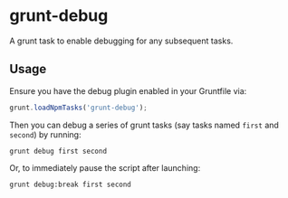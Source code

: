 grunt-debug
===========

A grunt task to enable debugging for any subsequent tasks.

Usage
-----

Ensure you have the debug plugin enabled in your Gruntfile via:

```js
grunt.loadNpmTasks('grunt-debug');
```

Then you can debug a series of grunt tasks (say tasks named `first` and `second`) by running:

```shell
grunt debug first second
```

Or, to immediately pause the script after launching:

```shell
grunt debug:break first second
```